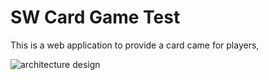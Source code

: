 # SW Card Game Test

This is a web application to provide a card came for players,


![architecture design](https://github.com/zack4coding/sw-card-game-test/blob/main/card-game-architecture.png)
